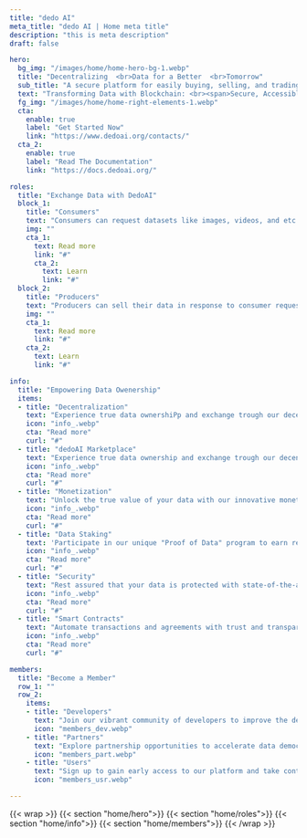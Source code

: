 ```yaml
---
title: "dedo AI"
meta_title: "dedo AI | Home meta title"
description: "this is meta description"
draft: false

hero:
  bg_img: "/images/home/home-hero-bg-1.webp"
  title: "Decentralizing  <br>Data for a Better  <br>Tomorrow"
  sub_title: "A secure platform for easily buying, selling, and trading data."
  text: "Transforming Data with Blockchain: <br><span>Secure, Accessible, and Creator-Owned</spam>"
  fg_img: "/images/home/home-right-elements-1.webp"
  cta:
    enable: true
    label: "Get Started Now"
    link: "https://www.dedoai.org/contacts/"
  cta_2:
    enable: true
    label: "Read The Documentation"
    link: "https://docs.dedoai.org/"

roles:
  title: "Exchange Data with DedoAI"
  block_1:
    title: "Consumers"
    text: "Consumers can request datasets like images, videos, and etc. to train their AI systems, purchasing them with DedoAI tokens."
    img: ""
    cta_1:
      text: Read more
      link: "#"
      cta_2:
        text: Learn
        link: "#"
  block_2:
    title: "Producers"
    text: "Producers can sell their data in response to consumer requests, using DedoAI tokens in our secure marketplace."
    img: ""
    cta_1:
      text: Read more
      link: "#"
    cta_2:
      text: Learn
      link: "#"

info:
  title: "Empowering Data Owenership"
  items:
  - title: "Decentralization"
    text: "Experience true data ownershiPp and exchange trough our decentralized platform"
    icon: "info_.webp"
    cta: "Read more"
    curl: "#"
  - title: "dedoAI Marketplace"
    text: "Experience true data ownership and exchange trough our decentralized platform"
    icon: "info_.webp"
    cta: "Read more"
    curl: "#"
  - title: "Monetization"
    text: "Unlock the true value of your data with our innovative monetization mechanisms."
    icon: "info_.webp"
    cta: "Read more"
    curl: "#"
  - title: "Data Staking"
    text: 'Participate in our unique "Proof of Data" program to earn rewards for contributing data.'
    icon: "info_.webp"
    cta: "Read more"
    curl: "#"
  - title: "Security"
    text: "Rest assured that your data is protected with state-of-the-art blockchain security."
    icon: "info_.webp"
    cta: "Read more"
    curl: "#"
  - title: "Smart Contracts"
    text: "Automate transactions and agreements with trust and transparency."
    icon: "info_.webp"
    cta: "Read more"
    curl: "#"

members:
  title: "Become a Member"
  row_1: ""
  row_2:
    items:
    - title: "Developers"
      text: "Join our vibrant community of developers to improve the dedoAI ecosystem."
      icon: "members_dev.webp"
    - title: "Partners"
      text: "Explore partnership opportunities to accelerate data democratization."
      icon: "members_part.webp"
    - title: "Users"
      text: "Sign up to gain early access to our platform and take control of your data today."
      icon: "members_usr.webp"

---
```

{{< wrap >}}
{{< section "home/hero">}}
{{< section "home/roles">}}
{{< section "home/info">}}
{{< section "home/members">}}
{{< /wrap >}}
